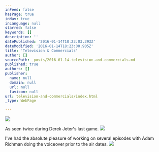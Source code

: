 ```yaml
---
inFeed: false
hasPage: true
inNav: true
inLanguage: null
starred: false
keywords: []
description: ''
datePublished: '2016-01-14T18:23:03.393Z'
dateModified: '2016-01-14T18:23:00.905Z'
title: 'Television & Commercials'
author: []
sourcePath: _posts/2016-01-14-television-and-commercials.md
published: true
authors: []
publisher:
  name: null
  domain: null
  url: null
  favicon: null
url: television-and-commercials/index.html
_type: WebPage

---
```

![](https://the-grid-user-content.s3-us-west-2.amazonaws.com/3626cc94-226c-43a5-871a-2e03590e706e.png)

As seen twice during Derek Jeter's last game.
![](https://the-grid-user-content.s3-us-west-2.amazonaws.com/4ca28eed-d547-45d5-9c44-8001add1c1c7.jpg)

I've had the absolute pleasure of working on several episodes with Adam Richman doing the voiceover prior to the air dates.
![](https://the-grid-user-content.s3-us-west-2.amazonaws.com/929b3744-e8b1-4cc8-b37b-cfd67214f0cb.jpg)